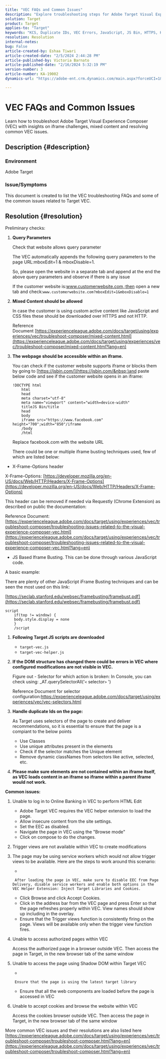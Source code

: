 ```yaml
---
title: "VEC FAQs and Common Issues"
description: "Explore troubleshooting steps for Adobe Target Visual Experience Composer (VEC) and learn how to handle iframe issues and mixed content."
solution: Target
product: Target
applies-to: "Target"
keywords: "KCS, Duplicate IDs, VEC Errors, JavaScript, JS Bin, HTTPS, HTTP, CSS, DOM Structure, EEC, VEC Loading Issues, Shadow DOM, Web Components, FAQ "
resolution: Resolution
internal-notes: 
bug: False
article-created-by: Eshaa Tiwari
article-created-date: "2/5/2024 2:44:28 PM"
article-published-by: Victoria Barnato
article-published-date: "2/16/2024 5:32:19 PM"
version-number: 3
article-number: KA-19002
dynamics-url: "https://adobe-ent.crm.dynamics.com/main.aspx?forceUCI=1&pagetype=entityrecord&etn=knowledgearticle&id=76c6520f-35c4-ee11-9079-6045bd006268"

---
```

# VEC FAQs and Common Issues


Learn how to troubleshoot Adobe Target Visual Experience Composer (VEC) with insights on iframe challenges, mixed content and resolving common VEC issues.

## Description {#description}


### Environment

Adobe Target

### Issue/Symptoms

This document is created to list the VEC troubleshooting FAQs and some of the common issues related to Target VEC.


## Resolution {#resolution}


Preliminary checks:

1. <b>Query Parameters</b>

    Check that website allows query parameter

    The VEC automatically appends the following query parameters to the page URL:mboxEdit=1 & mboxDisable=1.

    So, please open the website in a separate tab and append at the end the above query parameters and observe if there is any issue

    If the customer website is:www.customerwebsite.com,;then open a new tab and check:`www.customerwebsite.com?mboxEdit=1&mboxDisable=1`
2. <b>Mixed Content should be allowed</b>

    In case the customer is using custom active content like JavaScript and CSS files these should be downloaded over HTTPS and not HTTP.

    Reference Document [https://experienceleague.adobe.com/docs/target/using/experiences/vec/troubleshoot-composer/mixed-content.html](https://experienceleague.adobe.com/docs/target/using/experiences/vec/troubleshoot-composer/mixed-content.html?lang=en)
3. <b>The webpage should be accessible within an iframe.</b>

    You can check if the customer website supports iframe or blocks them by going to [https://jsbin.com/](https://jsbin.com/&nbsp;)and paste below code and see if the customer website opens in an iframe:


    ```
    !DOCTYPE html
        html
        head
        meta charset="utf-8"
        meta name="viewport" content="width=device-width"
        titleJS Bin/title
        head
        body
        iframe src="https://www.facebook.com" height="700";width="850"/iframe
        /body
        /html
    ```



    Replace facebook.com with the website URL


    There could be one or multiple iframe busting techniques used, few of which are listed below:


- X-Frame-Options header


X-Frame-Options: [https://developer.mozilla.org/en-US/docs/Web/HTTP/Headers/X-Frame-Options](https://developer.mozilla.org/en-US/docs/Web/HTTP/Headers/X-Frame-Options)

This header can be removed if needed via Requestly (Chrome Extension) as described on public the documentation:

Reference Document:[https://experienceleague.adobe.com/docs/target/using/experiences/vec/troubleshoot-composer/troubleshooting-issues-related-to-the-visual-experience-composer-vec.html](https://experienceleague.adobe.com/docs/target/using/experiences/vec/troubleshoot-composer/troubleshooting-issues-related-to-the-visual-experience-composer-vec.html?lang=en)

- JS Based Iframe Busting. This can be done through various JavaScript code.


A basic example:

There are plenty of other JavaScript iFrame Busting techniques and can be seen the most used on this link:

[https://seclab.stanford.edu/websec/framebusting/framebust.pdf](https://seclab.stanford.edu/websec/framebusting/framebust.pdf)




```
script
    if(top != window) {
    body.style.display = none
    }
    /script
```


1. <b>Following Target JS scripts are downloaded</b>
    - `target-vec.js`
    - `target-vec-helper.js`
2. <b>If the DOM structure has changed there could be errors in VEC where configured modifications are not visible in VEC.</b>

    Figure out - Selector for which action is broken: In Console, you can check using: _AT.querySelectorAll('`<` selector`>` ')

    Reference Document for selector configuration:https://experienceleague.adobe.com/docs/target/using/experiences/vec/vec-selectors.html
3. <b>Handle duplicate Ids on the page:</b>

    As Target uses selectors of the page to create and deliver recommendations, so it is essential to ensure that the page is a compiant to the below points

    - Use Classes
    - Use unique attributes present in the elements
    - Check if the selector matches the Unique element
    - Remove dynamic classNames from selectors like active, selected, etc.
4. <b>Please make sure elements are not contained within an iframe itself, as VEC loads content in an iframe so iframe within a parent iframe would not work.</b>


<b>Common issues: </b>

1. Unable to log in to Online Banking in VEC to perform HTML Edit
    - Adobe Target VEC requires the VEC helper extension to load the page.
    - Allow insecure content from the site settings.
    - Set the EEC as disabled.
    - Navigate the page in VEC using the "Browse mode"
    - Click on compose to do the changes.
2. Trigger views are not available within VEC to create modifications
3. The page may be using service workers which would not allow trigger views to be available. Here are the steps to work around this scenario:

    - 

    
        After loading the page in VEC, make sure to disable EEC from Page Delivery, disable service workers and enable both options in the VEC Helper Extension: Inject Target Libraries and Cookies.
    - Click Browse and click Accept Cookies.
    - Click in the address bar from the VEC page and press Enter so that the page refreshes properly within VEC. View names should show up including in the overlay.
    - Ensure that the Trigger views function is consistently firing on the page. Views will be available only when the trigger view function fires.
4. Unable to access authorized pages within VEC

    Access the authorized page in a browser outside VEC. Then access the page in Target, in the new browser tab of the same window
5. Unable to access the page using Shadow DOM within Target VEC

    - 

    
        Ensure that the page is using the latest target library
    - Ensure that all the web components are loaded before the page is accessed in VEC
6. Unable to accept cookies and browse the website within VEC

    Access the cookies browser outside VEC. Then access the page in Target, in the new browser tab of the same window


More common VEC issues and their resolutions are also listed here
[https://experienceleague.adobe.com/docs/target/using/experiences/vec/troubleshoot-composer/troubleshoot-composer.html?lang=en](https://experienceleague.adobe.com/docs/target/using/experiences/vec/troubleshoot-composer/troubleshoot-composer.html?lang=en)



